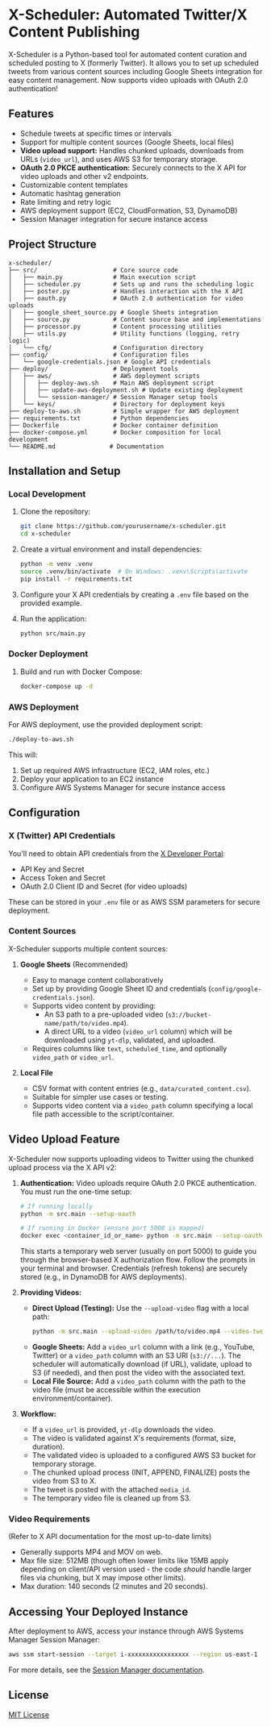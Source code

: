 # X-Scheduler: Automated Twitter/X Content Publishing

X-Scheduler is a Python-based tool for automated content curation and scheduled posting to X (formerly Twitter). It allows you to set up scheduled tweets from various content sources including Google Sheets integration for easy content management. Now supports video uploads with OAuth 2.0 authentication!

## Features

- Schedule tweets at specific times or intervals
- Support for multiple content sources (Google Sheets, local files)
- **Video upload support:** Handles chunked uploads, downloads from URLs (`video_url`), and uses AWS S3 for temporary storage.
- **OAuth 2.0 PKCE authentication:** Securely connects to the X API for video uploads and other v2 endpoints.
- Customizable content templates
- Automatic hashtag generation
- Rate limiting and retry logic
- AWS deployment support (EC2, CloudFormation, S3, DynamoDB)
- Session Manager integration for secure instance access

## Project Structure

```
x-scheduler/
├── src/                     # Core source code
│   ├── main.py              # Main execution script
│   ├── scheduler.py         # Sets up and runs the scheduling logic
│   ├── poster.py            # Handles interaction with the X API
│   ├── oauth.py             # OAuth 2.0 authentication for video uploads
│   ├── google_sheet_source.py # Google Sheets integration
│   ├── source.py            # Content source base and implementations
│   ├── processor.py         # Content processing utilities
│   ├── utils.py             # Utility functions (logging, retry logic)
│   └── cfg/                 # Configuration directory
├── config/                  # Configuration files
│   └── google-credentials.json # Google API credentials
├── deploy/                  # Deployment tools
│   ├── aws/                 # AWS deployment scripts
│   │   ├── deploy-aws.sh    # Main AWS deployment script
│   │   ├── update-aws-deployment.sh # Update existing deployment
│   │   └── session-manager/ # Session Manager setup tools
│   └── keys/                # Directory for deployment keys
├── deploy-to-aws.sh         # Simple wrapper for AWS deployment
├── requirements.txt         # Python dependencies
├── Dockerfile               # Docker container definition
├── docker-compose.yml       # Docker composition for local development
└── README.md               # Documentation
```

## Installation and Setup

### Local Development

1. Clone the repository:
   ```bash
   git clone https://github.com/yourusername/x-scheduler.git
   cd x-scheduler
   ```

2. Create a virtual environment and install dependencies:
   ```bash
   python -m venv .venv
   source .venv/bin/activate  # On Windows: .venv\Scripts\activate
   pip install -r requirements.txt
   ```

3. Configure your X API credentials by creating a `.env` file based on the provided example.

4. Run the application:
   ```bash
   python src/main.py
   ```

### Docker Deployment

1. Build and run with Docker Compose:
   ```bash
   docker-compose up -d
   ```

### AWS Deployment

For AWS deployment, use the provided deployment script:

```bash
./deploy-to-aws.sh
```

This will:
1. Set up required AWS infrastructure (EC2, IAM roles, etc.)
2. Deploy your application to an EC2 instance
3. Configure AWS Systems Manager for secure instance access

## Configuration

### X (Twitter) API Credentials

You'll need to obtain API credentials from the [X Developer Portal](https://developer.twitter.com):
- API Key and Secret
- Access Token and Secret
- OAuth 2.0 Client ID and Secret (for video uploads)

These can be stored in your `.env` file or as AWS SSM parameters for secure deployment.

### Content Sources

X-Scheduler supports multiple content sources:

1. **Google Sheets** (Recommended)
   - Easy to manage content collaboratively
   - Set up by providing Google Sheet ID and credentials (`config/google-credentials.json`).
   - Supports video content by providing:
       - An S3 path to a pre-uploaded video (`s3://bucket-name/path/to/video.mp4`).
       - A direct URL to a video (`video_url` column) which will be downloaded using `yt-dlp`, validated, and uploaded.
   - Requires columns like `text`, `scheduled_time`, and optionally `video_path` or `video_url`.

2. **Local File**
   - CSV format with content entries (e.g., `data/curated_content.csv`).
   - Suitable for simpler use cases or testing.
   - Supports video content via a `video_path` column specifying a local file path accessible to the script/container.

## Video Upload Feature

X-Scheduler now supports uploading videos to Twitter using the chunked upload process via the X API v2:

1. **Authentication:** Video uploads require OAuth 2.0 PKCE authentication. You must run the one-time setup:
    ```bash
    # If running locally
    python -m src.main --setup-oauth

    # If running in Docker (ensure port 5000 is mapped)
    docker exec <container_id_or_name> python -m src.main --setup-oauth
    ```
    This starts a temporary web server (usually on port 5000) to guide you through the browser-based X authorization flow. Follow the prompts in your terminal and browser. Credentials (refresh tokens) are securely stored (e.g., in DynamoDB for AWS deployments).

2. **Providing Videos:**
    * **Direct Upload (Testing):** Use the `--upload-video` flag with a local path:
        ```bash
        python -m src.main --upload-video /path/to/video.mp4 --video-tweet "Check out this test video!"
        ```
    * **Google Sheets:** Add a `video_url` column with a link (e.g., YouTube, Twitter) or a `video_path` column with an S3 URI (`s3://...`). The scheduler will automatically download (if URL), validate, upload to S3 (if needed), and then post the video with the associated text.
    * **Local File Source:** Add a `video_path` column with the path to the video file (must be accessible within the execution environment/container).

3. **Workflow:**
    * If a `video_url` is provided, `yt-dlp` downloads the video.
    * The video is validated against X's requirements (format, size, duration).
    * The validated video is uploaded to a configured AWS S3 bucket for temporary storage.
    * The chunked upload process (INIT, APPEND, FINALIZE) posts the video from S3 to X.
    * The tweet is posted with the attached `media_id`.
    * The temporary video file is cleaned up from S3.

### Video Requirements
(Refer to X API documentation for the most up-to-date limits)
- Generally supports MP4 and MOV on web.
- Max file size: 512MB (though often lower limits like 15MB apply depending on client/API version used - the code *should* handle larger files via chunking, but X may impose other limits).
- Max duration: 140 seconds (2 minutes and 20 seconds).

## Accessing Your Deployed Instance

After deployment to AWS, access your instance through AWS Systems Manager Session Manager:

```bash
aws ssm start-session --target i-xxxxxxxxxxxxxxxxx --region us-east-1
```

For more details, see the [Session Manager documentation](deploy/aws/session-manager/README.md).

## License

[MIT License](LICENSE) 